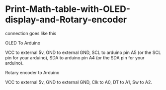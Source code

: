 # Print-Math-table-with-OLED-display-and-Rotary-encoder

connection goes like this

OLED To Arduino

VCC to external 5v,
GND to external GND,
SCL to arduino pin A5 (or the SCL pin for your arduino),
SDA to arduino pin A4 (or the SDA pin for your arduino).

Rotary encoder to Arduino


VCC to external 5v,
GND to external GND,
Clk to A0,
DT  to A1,
Sw  to A2.
